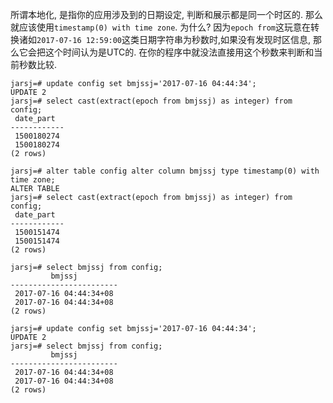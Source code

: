 所谓本地化, 是指你的应用涉及到的日期设定, 判断和展示都是同一个时区的. 那么就应该使用`timestamp(0) with time zone`. 为什么? 因为`epoch from`这玩意在转换诸如`2017-07-16 12:59:00`这类日期字符串为秒数时,如果没有发现时区信息, 那么它会把这个时间认为是UTC的.
在你的程序中就没法直接用这个秒数来判断和当前秒数比较.

```shell
jarsj=# update config set bmjssj='2017-07-16 04:44:34';                                                                                                 
UPDATE 2
jarsj=# select cast(extract(epoch from bmjssj) as integer) from config;
 date_part  
------------
 1500180274
 1500180274
(2 rows)

jarsj=# alter table config alter column bmjssj type timestamp(0) with time zone;
ALTER TABLE
jarsj=# select cast(extract(epoch from bmjssj) as integer) from config;                                                                                 
 date_part  
------------
 1500151474
 1500151474
(2 rows)

jarsj=# select bmjssj from config;
         bmjssj         
------------------------
 2017-07-16 04:44:34+08
 2017-07-16 04:44:34+08
(2 rows)

jarsj=# update config set bmjssj='2017-07-16 04:44:34';                                                                                                 
UPDATE 2
jarsj=# select bmjssj from config;                                                                                                                      
         bmjssj         
------------------------
 2017-07-16 04:44:34+08
 2017-07-16 04:44:34+08
(2 rows)
```
